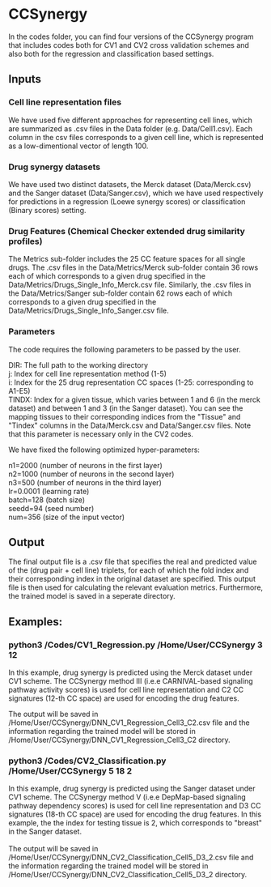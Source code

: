 # CCSynergy
In the codes folder, you can find four versions of the CCSynergy program that includes codes both for CV1 and CV2 cross validation schemes and also both for the regression  and classification based settings.

## Inputs

### Cell line representation files
We have used five different approaches for representing cell lines, which are summarized as .csv files in the Data folder (e.g. Data/Cell1.csv).
Each column in the csv files corresponds to a given cell line, which is represented as a low-dimentional vector of length 100.

### Drug synergy datasets
We have used two distinct datasets, the Merck dataset (Data/Merck.csv) and the Sanger dataset (Data/Sanger.csv), which we have used respectively for predictions in a regression (Loewe synergy scores) or classification (Binary scores) setting.  

### Drug Features (Chemical Checker extended drug similarity profiles)
The Metrics sub-folder includes the 25 CC feature spaces for all single drugs. The .csv files in the Data/Metrics/Merck sub-folder contain 36 rows each of which corresponds to a given drug specified in the Data/Metrics/Drugs_Single_Info_Merck.csv file. Similarly, the .csv files in the Data/Metrics/Sanger sub-folder contain 62 rows each of which corresponds to a given drug specified in the Data/Metrics/Drugs_Single_Info_Sanger.csv file.

### Parameters
The code requires the following parameters to be passed by the user.


DIR: The full path to the working directory <br>
j:   Index for cell line representation method (1-5) <br>
i:   Index for the 25 drug representation CC spaces (1-25: corresponding to A1-E5) <br> 
TINDX:  Index for a given tissue, which varies between 1 and 6 (in the merck dataset) and between 1 and 3 (in the Sanger dataset). You can see the mapping tissues to their corresponding indices from the "Tissue" and "Tindex" columns in the Data/Merck.csv and Data/Sanger.csv files. Note that this parameter is necessary only in the CV2 codes.
    
We have fixed the following optimized hyper-parameters:

n1=2000   (number of neurons in the first layer) <br>
n2=1000   (number of neurons in the second layer) <br>
n3=500    (number of neurons in the third layer) <br>
lr=0.0001 (learning rate) <br>
batch=128 (batch size) <br>
seedd=94  (seed number) <br> 
num=356   (size of the input vector) <br>


## Output
The final output file is a .csv file that specifies the real and predicted value of the (drug pair + cell line) triplets, for each of which the fold index and their corresponding index in the original dataset are specified. This output file is then used for calculating the relevant evaluation metrics. Furthermore, the trained model is saved in a seperate directory.

## Examples:
### python3 /Codes/CV1_Regression.py /Home/User/CCSynergy 3 12 <br> 
In this example, drug synergy is predicted using the Merck dataset under CV1 scheme. The CCSynergy method III (i.e.e CARNIVAL-based signaling pathway activity scores) is used for cell line representation and C2 CC signatures (12-th CC space) are used for encoding the drug features. <br> 

The output will be saved in /Home/User/CCSynergy/DNN_CV1_Regression_Cell3_C2.csv file and the information regarding the trained model will be stored in /Home/User/CCSynergy/DNN_CV1_Regression_Cell3_C2 directory. <br>   

### python3 /Codes/CV2_Classification.py /Home/User/CCSynergy 5 18 2 <br> 
In this example, drug synergy is predicted using the Sanger dataset under CV1 scheme. The CCSynergy method V (i.e.e DepMap-based signaling pathway dependency scores) is used for cell line representation and D3 CC signatures (18-th CC space) are used for encoding the drug features. In this example, the the index for testing tissue is 2, which corresponds to "breast" in the Sanger dataset. <br>  
The output will be saved in /Home/User/CCSynergy/DNN_CV2_Classification_Cell5_D3_2.csv file and the information regarding the trained model will be stored in /Home/User/CCSynergy/DNN_CV2_Classification_Cell5_D3_2 directory. <br> 
